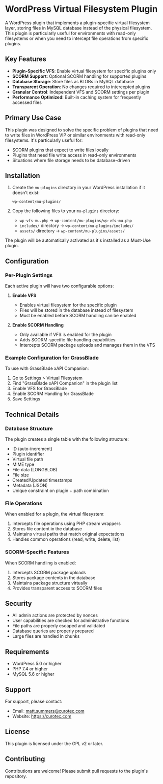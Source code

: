 # WordPress Virtual Filesystem Plugin

A WordPress plugin that implements a plugin-specific virtual filesystem layer, storing files in MySQL database instead of the physical filesystem. This plugin is particularly useful for environments with read-only filesystems or when you need to intercept file operations from specific plugins.

## Key Features

- **Plugin-Specific VFS**: Enable virtual filesystem for specific plugins only
- **SCORM Support**: Optional SCORM handling for supported plugins
- **Database Storage**: Store files as BLOBs in MySQL database
- **Transparent Operation**: No changes required to intercepted plugins
- **Granular Control**: Independent VFS and SCORM settings per plugin
- **Performance Optimized**: Built-in caching system for frequently accessed files

## Primary Use Case

This plugin was designed to solve the specific problem of plugins that need to write files in WordPress VIP or similar environments with read-only filesystems. It's particularly useful for:

- SCORM plugins that expect to write files locally
- Plugins that need file write access in read-only environments
- Situations where file storage needs to be database-driven

## Installation

1. Create the `mu-plugins` directory in your WordPress installation if it doesn't exist:
   ```
   wp-content/mu-plugins/
   ```

2. Copy the following files to your `mu-plugins` directory:
   - `wp-vfs-mu.php` → `wp-content/mu-plugins/wp-vfs-mu.php`
   - `includes/` directory → `wp-content/mu-plugins/includes/`
   - `assets/` directory → `wp-content/mu-plugins/assets/`

The plugin will be automatically activated as it's installed as a Must-Use plugin.

## Configuration

### Per-Plugin Settings
Each active plugin will have two configurable options:

1. **Enable VFS**
   - Enables virtual filesystem for the specific plugin
   - Files will be stored in the database instead of filesystem
   - Must be enabled before SCORM handling can be enabled

2. **Enable SCORM Handling**
   - Only available if VFS is enabled for the plugin
   - Adds SCORM-specific file handling capabilities
   - Intercepts SCORM package uploads and manages them in the VFS

### Example Configuration for GrassBlade
To use with GrassBlade xAPI Companion:
1. Go to Settings > Virtual Filesystem
2. Find "GrassBlade xAPI Companion" in the plugin list
3. Enable VFS for GrassBlade
4. Enable SCORM Handling for GrassBlade
5. Save Settings

## Technical Details

### Database Structure
The plugin creates a single table with the following structure:
- ID (auto-increment)
- Plugin identifier
- Virtual file path
- MIME type
- File data (LONGBLOB)
- File size
- Created/Updated timestamps
- Metadata (JSON)
- Unique constraint on plugin + path combination

### File Operations
When enabled for a plugin, the virtual filesystem:
1. Intercepts file operations using PHP stream wrappers
2. Stores file content in the database
3. Maintains virtual paths that match original expectations
4. Handles common operations (read, write, delete, list)

### SCORM-Specific Features
When SCORM handling is enabled:
1. Intercepts SCORM package uploads
2. Stores package contents in the database
3. Maintains package structure virtually
4. Provides transparent access to SCORM files

## Security

- All admin actions are protected by nonces
- User capabilities are checked for administrative functions
- File paths are properly escaped and validated
- Database queries are properly prepared
- Large files are handled in chunks

## Requirements

- WordPress 5.0 or higher
- PHP 7.4 or higher
- MySQL 5.6 or higher

## Support

For support, please contact:
- Email: matt.summers@curotec.com
- Website: https://curotec.com

## License

This plugin is licensed under the GPL v2 or later.

## Contributing

Contributions are welcome! Please submit pull requests to the plugin's repository.
